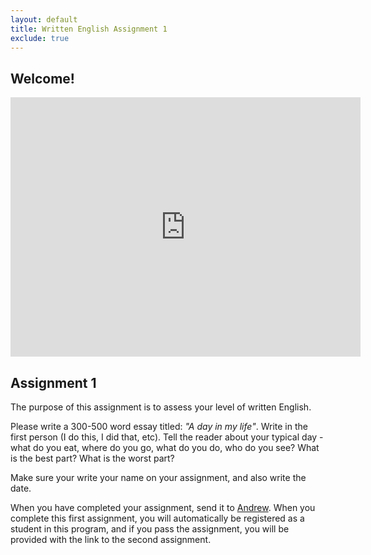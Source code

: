 ```yaml
---
layout: default
title: Written English Assignment 1
exclude: true
---
```


## Welcome!

<iframe width="560" height="415" src="https://www.youtube.com/embed/3twy27eGqbY?si=QDRvZXbQQOdccWSz" title="YouTube video player" frameborder="0" allow="accelerometer; autoplay; clipboard-write; encrypted-media; gyroscope; picture-in-picture; web-share" allowfullscreen></iframe>

## Assignment 1

The purpose of this assignment is to assess your level of written English. 

Please write a 300-500 word essay titled: *"A day in my life"*. Write in the first person (I do this, I did that, etc). Tell the reader about your typical day - what do you eat, where do you go, what do you do, who do you see? What is the best part? What is the worst part?

Make sure your write your name on your assignment, and also write the date.

When you have completed your assignment, send it to [Andrew](mailto:amireson@gmail.com). When you complete this first assignment, you will automatically be registered as a student in this program, and if you pass the assignment, you will be provided with the link to the second assignment.